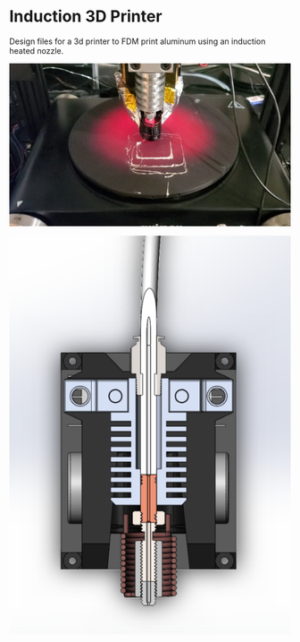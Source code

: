 # Induction 3D Printer

Design files for a 3d printer to FDM print aluminum using an induction heated nozzle.

![Screenshot](Screenshot.jpg)






![Screenshot](Screenshot2.PNG)


